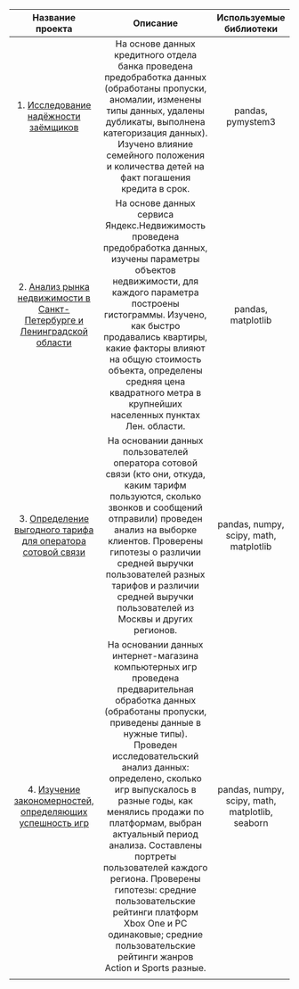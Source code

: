 
|                                                                      **Название проекта**                                                                      |                                                                                                                                                                                                                                                                   **Описание**                                                                                                                                                                                                                                                                  |            **Используемые библиотеки**           |
|:--------------------------------------------------------------------------------------------------------------------------------------------------------------:|:-----------------------------------------------------------------------------------------------------------------------------------------------------------------------------------------------------------------------------------------------------------------------------------------------------------------------------------------------------------------------------------------------------------------------------------------------------------------------------------------------------------------------------------------------:|:------------------------------------------------:|
|1. [Исследование надёжности заёмщиков](ССЫЛКА)                                   | На основе данных кредитного отдела банка проведена предобработка данных (обработаны пропуски, аномалии, изменены типы данных, удалены дубликаты, выполнена категоризация данных). Изучено влияние семейного положения и количества детей на факт погашения кредита в срок.                                                                                                                                                                                           | pandas, pymystem3                                |
|2. [Анализ рынка недвижимости в Санкт-Петербурге и Ленинградской области](ССЫЛКА)                                  | На основе данных сервиса Яндекс.Недвижимость проведена предобработка данных, изучены параметры объектов недвижимости, для каждого параметра построены гистограммы. Изучено, как быстро продавались квартиры, какие факторы влияют на общую стоимость объекта, определены средняя цена квадратного метра в крупнейших населенных пунктах Лен. области.                                                                                                                                                                                                                                                | pandas, matplotlib                               |
|3. [Определение выгодного тарифа для оператора сотовой связи](ССЫЛКА)                                               | На основании данных пользователей оператора сотовой связи (кто они, откуда, каким тарифм пользуются, сколько звонков и сообщений отправили) проведен анализ на выборке клиентов. Проверены гипотезы о различии средней выручки пользователей разных тарифов и различии средней выручки пользователей из Москвы и других регионов.                                                                                                                                                                | pandas, numpy, scipy, math, matplotlib           |
|4. [Изучение закономерностей, определяющих успешность игр](ССЫЛКА)                                                 | На основании данных интернет-магазина компьютерных игр проведена предварительная обработка данных (обработаны пропуски, приведены данные в нужные типы). Проведен исследовательский анализ данных: определено, сколько игр выпускалось в разные годы, как менялись продажи по платформам, выбран актуальный период анализа. Составлены портреты пользователей каждого региона. Проверены гипотезы: средние пользовательские рейтинги платформ Xbox One и PC одинаковые; средние пользовательские рейтинги жанров Action и Sports разные.                                                                                                                                                             | pandas, numpy, scipy, math, matplotlib, seaborn          |
                                                                                                                                                                                                      |                                                  |
